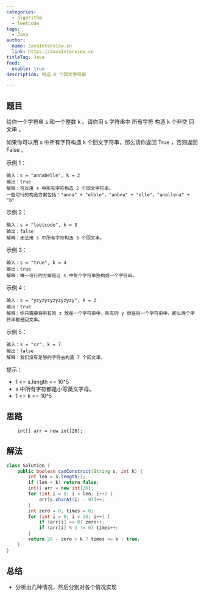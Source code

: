 ```yaml
---
categories:
  - algorithm
  - leetcode
tags:
  - Java
author: 
  name: JavaInterview.cn
  link: https://JavaInterview.cn
titleTag: Java
feed:
  enable: true
description: 构造 K 个回文字符串

---
```


## 题目

给你一个字符串 s 和一个整数 k 。请你用 s 字符串中 所有字符 构造 k 个非空 回文串 。

如果你可以用 s 中所有字符构造 k 个回文字符串，那么请你返回 True ，否则返回 False 。



示例 1：

    输入：s = "annabelle", k = 2
    输出：true
    解释：可以用 s 中所有字符构造 2 个回文字符串。
    一些可行的构造方案包括："anna" + "elble"，"anbna" + "elle"，"anellena" + "b"
示例 2：
    
    输入：s = "leetcode", k = 3
    输出：false
    解释：无法用 s 中所有字符构造 3 个回文串。
示例 3：

    输入：s = "true", k = 4
    输出：true
    解释：唯一可行的方案是让 s 中每个字符单独构成一个字符串。
示例 4：

    输入：s = "yzyzyzyzyzyzyzy", k = 2
    输出：true
    解释：你只需要将所有的 z 放在一个字符串中，所有的 y 放在另一个字符串中。那么两个字符串都是回文串。
示例 5：

    输入：s = "cr", k = 7
    输出：false
    解释：我们没有足够的字符去构造 7 个回文串。


提示：

* 1 <= s.length <= 10^5
* s 中所有字符都是小写英文字母。
* 1 <= k <= 10^5

## 思路


    	int[] arr = new int[26];

## 解法
```java
class Solution {
    public boolean canConstruct(String s, int k) {
        int len = s.length();
        if (len < k) return false;
    	int[] arr = new int[26];
    	for (int i = 0; i < len; i++) {
    		arr[s.charAt(i) - 97]++;
    	}
    	int zero = 0, times = 0;
    	for (int i = 0; i < 26; i++) {
    		if (arr[i] == 0) zero++;
    		if (arr[i] % 2 != 0) times++;
    	}
    	return 26 - zero > k ? times <= k : true; 	
    }
}

```

## 总结

- 分析出几种情况，然后分别对各个情况实现 
